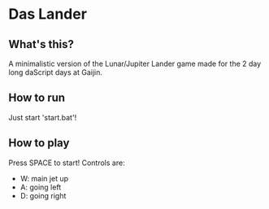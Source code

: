# Das Lander

## What's this?

A minimalistic version of the Lunar/Jupiter Lander game made for the 2 day long daScript days at Gaijin.

## How to run

Just start 'start.bat'!

## How to play

Press SPACE to start! 
Controls are:
- W: main jet up
- A: going left
- D: going right
